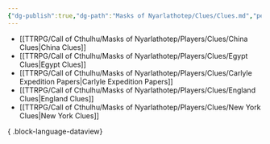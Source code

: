 ```yaml
---
{"dg-publish":true,"dg-path":"Masks of Nyarlathotep/Clues/Clues.md","permalink":"/masks-of-nyarlathotep/clues/clues/","hide":true,"tags":["TTRPG/Games/MoN"]}
---
```


- [[TTRPG/Call of Cthulhu/Masks of Nyarlathotep/Players/Clues/China Clues\|China Clues]]
- [[TTRPG/Call of Cthulhu/Masks of Nyarlathotep/Players/Clues/Egypt Clues\|Egypt Clues]]
- [[TTRPG/Call of Cthulhu/Masks of Nyarlathotep/Players/Clues/Carlyle Expedition Papers\|Carlyle Expedition Papers]]
- [[TTRPG/Call of Cthulhu/Masks of Nyarlathotep/Players/Clues/England Clues\|England Clues]]
- [[TTRPG/Call of Cthulhu/Masks of Nyarlathotep/Players/Clues/New York Clues\|New York Clues]]

{ .block-language-dataview}